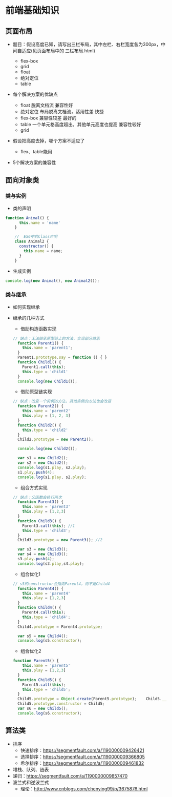 # 前端基础知识

## 页面布局

* 题目：假设高度已知，请写出三栏布局，其中左栏、右栏宽度各为300px，中间自适应(见页面布局中的 三栏布局.html)
  * flex-box
  * grid
  * float
  * 绝对定位
  * table

* 每个解决方案的优缺点
  * float 脱离文档流  兼容性好
  * 绝对定位 布局脱离文档流，适用性差 快捷
  * flex-box 兼容性较差 最好的
  * table 一个单元格高度超出，其他单元高度也提高 兼容性较好
  * grid
* 假设把高度去掉，哪个方案不适应了
  * flex、table能用
* 5个解决方案的兼容性

## 面向对象类

### 类与实例

* 类的声明

```js
function Animal() {
      this.name = 'name'
    }

    //  ES6中的class声明
    class Animal2 {
      constructor() {
        this.name = name;
      }
    }
```

* 生成实例

```js
console.log(new Animal(), new Animal2());
```

### 类与继承

* 如何实现继承

* 继承的几种方式
  * 借助构造函数实现

  ```js
  // 缺点：无法继承原型链上的方法，实现部分继承
    function Parent1() {
      this.name = 'parent1';
    }
    Parent1.prototype.say = function () { }
    function Child1() {
      Parent1.call(this);
      this.type = 'child1'
    }
    console.log(new Child1());
  ```

  * 借助原型链实现

  ```js
  // 缺点：改变一个实例的方法，其他实例的方法也会改变
    function Parent2() {
      this.name = 'parent2'
      this.play = [1, 2, 3]
    }
    function Child2() {
      this.type = 'child2'
    }
    Child2.prototype = new Parent2();

    console.log(new Child2());

    var s1 = new Child2();
    var s2 = new Child2();
    console.log(s1.play, s2.play);
    s1.play.push(4);
    console.log(s1.play, s2.play);
  ```

  * 组合方式实现

  ```js
  // 缺点：父函数会执行两次
    function Parent3() {
      this.name = 'parent3'
      this.play = [1,2,3]
    }
    function Child3() {
      Parent3.call(this); //1
      this.type = 'child3';
    }
    Child3.prototype = new Parent3(); //2

    var s3 = new Child3();
    var s4 = new Child3();
    s3.play.push(4);
    console.log(s3.play,s4.play);
  ```

  * 组合优化1

  ```js
  // s5的constructor会指向Parent4，而不是Child4
    function Parent4() {
      this.name = 'parent4'
      this.play = [1,2,3]
    }
    function Child4() {
      Parent4.call(this);
      this.type = 'child4';
    }
    Child4.prototype = Parent4.prototype;

    var s5 = new Child4();
    console.log(s5.constructor);
  ```

  * 组合优化2

  ```js
  function Parent5() {
      this.name = 'parent5'
      this.play = [1,2,3]
    }
    function Child5() {
      Parent5.call(this);
      this.type = 'child5';
    }
    Child5.prototype = Object.create(Parent5.prototype);    Child5.__proto__ = Parent5.prototype;
    Child5.prototype.constructor = Child5;
    var s6 = new Child5();
    console.log(s6.constructor);
  ```

## 算法类

* 排序
  * 快速排序：https://segmentfault.com/a/1190000009426421
  * 选择排序：https://segmentfault.com/a/1190000009366805
  * 希尔排序：https://segmentfault.com/a/1190000009461832
* 堆栈、队列、链表
* 递归：https://segmentfault.com/a/1190000009857470
* 波兰式和逆波兰式
  * 理论：http://www.cnblogs.com/chenying99/p/3675876.html